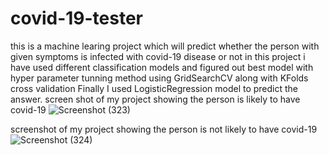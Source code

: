# covid-19-tester
 this is a machine learing project which will predict whether the person with given symptoms is infected with covid-19 disease or not 
 in this project i have used different classification models and figured out best model with hyper parameter tunning method using GridSearchCV along with KFolds cross validation 
 Finally I used LogisticRegression model to predict the answer.
 screen shot of my project showing the person is likely to have covid-19
 ![Screenshot (323)](https://user-images.githubusercontent.com/65103925/90117399-7d847900-dd74-11ea-868a-4fa3827a7293.png)
 
 screenshot of my project showing the person is not likely to have covid-19
 ![Screenshot (324)](https://user-images.githubusercontent.com/65103925/90117407-7fe6d300-dd74-11ea-94c9-0c29a3ca7b40.png)

